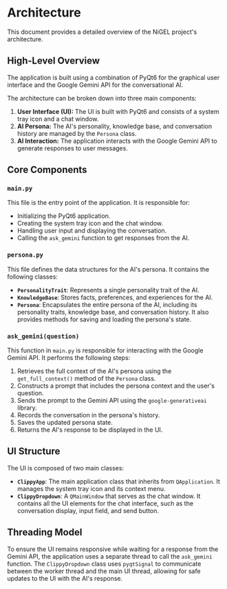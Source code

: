 # Architecture

This document provides a detailed overview of the NiGEL project's architecture.

## High-Level Overview

The application is built using a combination of PyQt6 for the graphical user interface and the Google Gemini API for the conversational AI.

The architecture can be broken down into three main components:

1.  **User Interface (UI):** The UI is built with PyQt6 and consists of a system tray icon and a chat window.
2.  **AI Persona:** The AI's personality, knowledge base, and conversation history are managed by the `Persona` class.
3.  **AI Interaction:** The application interacts with the Google Gemini API to generate responses to user messages.

## Core Components

### `main.py`

This file is the entry point of the application. It is responsible for:

*   Initializing the PyQt6 application.
*   Creating the system tray icon and the chat window.
*   Handling user input and displaying the conversation.
*   Calling the `ask_gemini` function to get responses from the AI.

### `persona.py`

This file defines the data structures for the AI's persona. It contains the following classes:

*   **`PersonalityTrait`**: Represents a single personality trait of the AI.
*   **`KnowledgeBase`**: Stores facts, preferences, and experiences for the AI.
*   **`Persona`**: Encapsulates the entire persona of the AI, including its personality traits, knowledge base, and conversation history. It also provides methods for saving and loading the persona's state.

### `ask_gemini(question)`

This function in `main.py` is responsible for interacting with the Google Gemini API. It performs the following steps:

1.  Retrieves the full context of the AI's persona using the `get_full_context()` method of the `Persona` class.
2.  Constructs a prompt that includes the persona context and the user's question.
3.  Sends the prompt to the Gemini API using the `google-generativeai` library.
4.  Records the conversation in the persona's history.
5.  Saves the updated persona state.
6.  Returns the AI's response to be displayed in the UI.

## UI Structure

The UI is composed of two main classes:

*   **`ClippyApp`**: The main application class that inherits from `QApplication`. It manages the system tray icon and its context menu.
*   **`ClippyDropdown`**: A `QMainWindow` that serves as the chat window. It contains all the UI elements for the chat interface, such as the conversation display, input field, and send button.

## Threading Model

To ensure the UI remains responsive while waiting for a response from the Gemini API, the application uses a separate thread to call the `ask_gemini` function. The `ClippyDropdown` class uses `pyqtSignal` to communicate between the worker thread and the main UI thread, allowing for safe updates to the UI with the AI's response.
